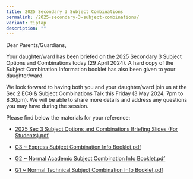 ```yaml
---
title: 2025 Secondary 3 Subject Combinations
permalink: /2025-secondary-3-subject-combinations/
variant: tiptap
description: ""
---
```

<p>Dear Parents/Guardians,</p>
<p>Your daughter/ward has been briefed on the 2025&nbsp;Secondary 3 Subject
Options and Combinations today (29 April 2024). A hard copy of the Subject
Combination Information booklet has also been given to your daughter/ward.&nbsp;</p>
<p>We look forward to having both you and your daughter/ward join us at the
Sec 2 ECG &amp; Subject Combinations Talk this Friday (3 May 2024, 7pm
to 8.30pm). We will be able to share more details and address any questions
you may have during the session.</p>
<p>Please find below the materials for your reference:</p>
<ul data-tight="true" class="tight">
<li>
<p><a href="/files/2025_Sec_3_Subject_Options_and_Combinations_Briefing_Slides__For_Students_.pdf" rel="noopener noreferrer nofollow" target="_blank">2025 Sec 3 Subject Options and Combinations Briefing Slides (For Students).pdf</a>
</p>
</li>
<li>
<p><a href="/files/G3___Express_Subject_Combination_Info_Booklet.pdf" rel="noopener noreferrer nofollow" target="_blank">G3 ~ Express Subject Combination Info Booklet.pdf</a>
</p>
</li>
<li>
<p><a href="/files/G2___Normal_Academic_Subject_Combination_Info_Booklet.pdf" rel="noopener noreferrer nofollow" target="_blank">G2 ~ Normal Academic Subject Combination Info Booklet.pdf</a>
</p>
</li>
<li>
<p><a href="/files/G1___Normal_Technical_Subject_Combination_Info_Booklet.pdf" rel="noopener noreferrer nofollow" target="_blank">G1 ~ Normal Technical Subject Combination Info Booklet.pdf</a>
</p>
<p></p>
</li>
</ul>
<p></p>